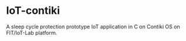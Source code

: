 # IoT-contiki
A sleep cycle protection prototype IoT application in C on Contiki OS on FIT/IoT-Lab platform.
